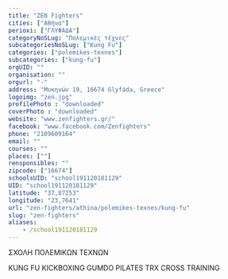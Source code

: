 ```yaml
---
title: "ZEN Fighters"
cities: ["Αθήνα"]
perioxi: ["ΓΛΥΦΑΔΑ"]
categoryNoSLug: "Πολεμικές τέχνες"
subcategoriesNoSLug: ["Kung Fu"]
categories: ["polemikes-texnes"]
subcategories: ["kung-fu"]
orgUID: ""
organisation: ""
orgurl: "-"
address: "Μυκηνών 19, 16674 Glyfáda, Greece"
logoimg: "zen.jpg"
profilePhoto : "downloaded"
coverPhoto : "downloaded"
website: "www.zenfighters.gr/"
facebook: "www.facebook.com/Zenfighters"
phone: "2109609164"
email: ""
courses: ""
places: [""]
rensponsibles: ""
zipcode: ["16674"]
schoolsUID: "school191120181129"
UID: "school191120181129"
latitude: "37,87253"
longitude: "23,7641"
url: "zen-fighters/athina/polemikes-texnes/kung-fu"
slug: "zen-fighters"
aliases:
    - /school191120181129
---
```



ΣΧΟΛΗ ΠΟΛΕΜΙΚΩΝ ΤΕΧΝΩΝ

KUNG FU KICKBOXING GUMDO PILATES TRX CROSS TRAINING